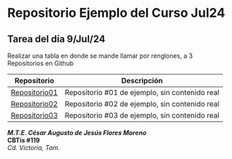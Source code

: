# Repositorio Ejemplo del Curso Jul24

## Tarea del día 9/Jul/24

Realizar una tabla en donde se mande llamar por renglones, a 3 Repositorios en Github

| Repositorio                                               | Descripción                                    |
| --------------------------------------------------------- | ---------------------------------------------- |
| [Repositorio01](https://github.com/CAJFM70/Repositorio01) | Repositorio #01 de ejemplo, sin contenido real |
| [Repositorio02](https://github.com/CAJFM70/Repositorio02) | Repositorio #02 de ejemplo, sin contenido real |
| [Repositorio03](https://github.com/CAJFM70/Repositorio03) | Repositorio #03 de ejemplo, sin contenido real |

***M.T.E. César Augusto de Jesús Flores Moreno***  
**CBTis #119**  
*Cd. Victoria, Tam.*  
